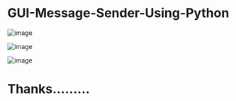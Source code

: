 # GUI-Message-Sender-Using-Python
![image](https://user-images.githubusercontent.com/62868878/99901011-78bb5380-2cd9-11eb-917c-f7b5a944fe43.png)

![image](https://user-images.githubusercontent.com/62868878/99901026-9e485d00-2cd9-11eb-919b-eafdad673bae.png)

![image](https://user-images.githubusercontent.com/62868878/99901111-31819280-2cda-11eb-8d88-4aa5a9f0cb99.png)

#   Thanks.........

